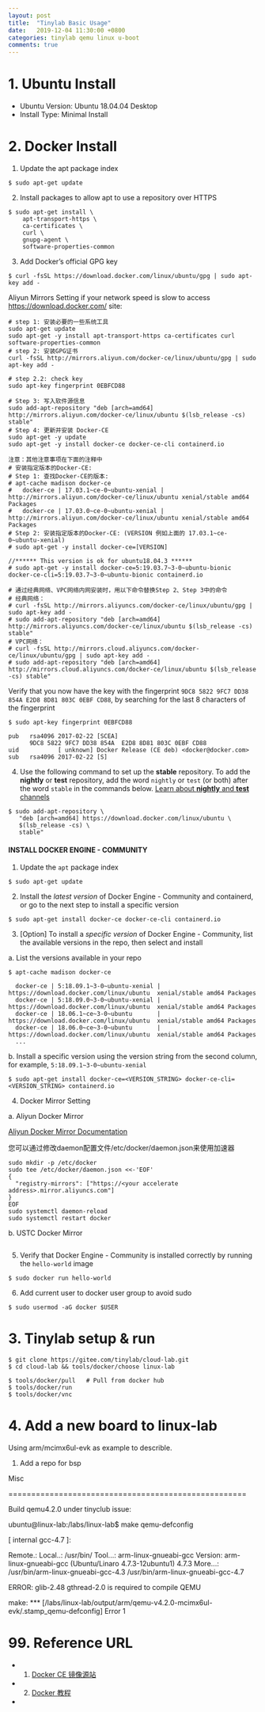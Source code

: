 ```yaml
---
layout: post
title:  "Tinylab Basic Usage"
date:   2019-12-04 11:30:00 +0800
categories: tinylab qemu linux u-boot
comments: true
---
```


# 1. Ubuntu Install

* Ubuntu Version:  Ubuntu 18.04.04 Desktop
* Install Type: Minimal Install

# 2. Docker Install

1) Update the apt package index

```
$ sudo apt-get update
```

2)  Install packages to allow apt to use a repository over HTTPS

```
$ sudo apt-get install \
    apt-transport-https \
    ca-certificates \
    curl \
    gnupg-agent \
    software-properties-common
```

3) Add Docker’s official GPG key

```
$ curl -fsSL https://download.docker.com/linux/ubuntu/gpg | sudo apt-key add -
```



Aliyun Mirrors Setting if your network speed is slow to access https://download.docker.com/ site:

```
# step 1: 安装必要的一些系统工具
sudo apt-get update
sudo apt-get -y install apt-transport-https ca-certificates curl software-properties-common
# step 2: 安装GPG证书
curl -fsSL http://mirrors.aliyun.com/docker-ce/linux/ubuntu/gpg | sudo apt-key add -

# step 2.2: check key
sudo apt-key fingerprint 0EBFCD88

# Step 3: 写入软件源信息
sudo add-apt-repository "deb [arch=amd64] http://mirrors.aliyun.com/docker-ce/linux/ubuntu $(lsb_release -cs) stable"
# Step 4: 更新并安装 Docker-CE
sudo apt-get -y update
sudo apt-get -y install docker-ce docker-ce-cli containerd.io

注意：其他注意事项在下面的注释中
# 安装指定版本的Docker-CE:
# Step 1: 查找Docker-CE的版本:
# apt-cache madison docker-ce
#   docker-ce | 17.03.1~ce-0~ubuntu-xenial | http://mirrors.aliyun.com/docker-ce/linux/ubuntu xenial/stable amd64 Packages
#   docker-ce | 17.03.0~ce-0~ubuntu-xenial | http://mirrors.aliyun.com/docker-ce/linux/ubuntu xenial/stable amd64 Packages
# Step 2: 安装指定版本的Docker-CE: (VERSION 例如上面的 17.03.1~ce-0~ubuntu-xenial)
# sudo apt-get -y install docker-ce=[VERSION]

//****** This version is ok for ubuntu18.04.3 ******
# sudo apt-get -y install docker-ce=5:19.03.7~3-0~ubuntu-bionic docker-ce-cli=5:19.03.7~3-0~ubuntu-bionic containerd.io

# 通过经典网络、VPC网络内网安装时，用以下命令替换Step 2、Step 3中的命令
# 经典网络：
# curl -fsSL http://mirrors.aliyuncs.com/docker-ce/linux/ubuntu/gpg | sudo apt-key add -
# sudo add-apt-repository "deb [arch=amd64] http://mirrors.aliyuncs.com/docker-ce/linux/ubuntu $(lsb_release -cs) stable"
# VPC网络：
# curl -fsSL http://mirrors.cloud.aliyuncs.com/docker-ce/linux/ubuntu/gpg | sudo apt-key add -
# sudo add-apt-repository "deb [arch=amd64] http://mirrors.cloud.aliyuncs.com/docker-ce/linux/ubuntu $(lsb_release -cs) stable"
```



Verify that you now have the key with the fingerprint `9DC8 5822 9FC7 DD38 854A E2D8 8D81 803C 0EBF CD88`, by searching for the last 8 characters of the fingerprint

```
$ sudo apt-key fingerprint 0EBFCD88
    
pub   rsa4096 2017-02-22 [SCEA]
      9DC8 5822 9FC7 DD38 854A  E2D8 8D81 803C 0EBF CD88
uid           [ unknown] Docker Release (CE deb) <docker@docker.com>
sub   rsa4096 2017-02-22 [S]
```

4) Use the following command to set up the **stable** repository. To add the **nightly** or **test** repository, add the word `nightly` or `test` (or both) after the word `stable` in the commands below. [Learn about **nightly** and **test** channels](https://docs.docker.com/install/)

```
$ sudo add-apt-repository \
   "deb [arch=amd64] https://download.docker.com/linux/ubuntu \
   $(lsb_release -cs) \
   stable"
```



#### INSTALL DOCKER ENGINE - COMMUNITY

1) Update the `apt` package index

```
$ sudo apt-get update
```

2) Install the *latest version* of Docker Engine - Community and containerd, or go to the next step to install a specific version

```
$ sudo apt-get install docker-ce docker-ce-cli containerd.io
```

3) [Option] To install a *specific version* of Docker Engine - Community, list the available versions in the repo, then select and install

a. List the versions available in your repo

```
$ apt-cache madison docker-ce

  docker-ce | 5:18.09.1~3-0~ubuntu-xenial | https://download.docker.com/linux/ubuntu  xenial/stable amd64 Packages
  docker-ce | 5:18.09.0~3-0~ubuntu-xenial | https://download.docker.com/linux/ubuntu  xenial/stable amd64 Packages
  docker-ce | 18.06.1~ce~3-0~ubuntu       | https://download.docker.com/linux/ubuntu  xenial/stable amd64 Packages
  docker-ce | 18.06.0~ce~3-0~ubuntu       | https://download.docker.com/linux/ubuntu  xenial/stable amd64 Packages
  ...
```

b. Install a specific version using the version string from the second column, for example, `5:18.09.1~3-0~ubuntu-xenial`

```
$ sudo apt-get install docker-ce=<VERSION_STRING> docker-ce-cli=<VERSION_STRING> containerd.io
```

4) Docker Mirror Setting

a. Aliyun Docker Mirror

[Aliyun Docker Mirror Documentation](https://help.aliyun.com/document_detail/60750.html)

您可以通过修改daemon配置文件/etc/docker/daemon.json来使用加速器

```
sudo mkdir -p /etc/docker
sudo tee /etc/docker/daemon.json <<-'EOF'
{
  "registry-mirrors": ["https://<your accelerate address>.mirror.aliyuncs.com"]
}
EOF
sudo systemctl daemon-reload
sudo systemctl restart docker
```

b. USTC Docker Mirror

```

```

5) Verify that Docker Engine - Community is installed correctly by running the `hello-world` image

```
$ sudo docker run hello-world
```



6) Add current user to docker user group to avoid sudo

```
$ sudo usermod -aG docker $USER
```

# 3. Tinylab setup & run

```
$ git clone https://gitee.com/tinylab/cloud-lab.git
$ cd cloud-lab && tools/docker/choose linux-lab

$ tools/docker/pull   # Pull from docker hub
$ tools/docker/run
$ tools/docker/vnc
```



# 4. Add a new board to linux-lab

Using arm/mcimx6ul-evk as example to describle.

1) Add a repo for bsp





Misc

====================================================

Build qemu4.2.0 under tinyclub issue:

ubuntu@linux-lab:/labs/linux-lab$ make qemu-defconfig

[ internal gcc-4.7 ]:

Remote.:
Local..: /usr/bin/
Tool...: arm-linux-gnueabi-gcc
Version: arm-linux-gnueabi-gcc (Ubuntu/Linaro 4.7.3-12ubuntu1) 4.7.3
More...: /usr/bin/arm-linux-gnueabi-gcc-4.3 /usr/bin/arm-linux-gnueabi-gcc-4.7


ERROR: glib-2.48 gthread-2.0 is required to compile QEMU

make: *** [/labs/linux-lab/output/arm/qemu-v4.2.0-mcimx6ul-evk/.stamp_qemu-defconfig] Error 1



# 99. Reference URL

* 1) [Docker CE 镜像源站](https://yq.aliyun.com/articles/110806?spm=5176.8351553.0.0.5b2f1991iQZMic)
* 2) [Docker 教程](https://www.runoob.com/docker/docker-tutorial.html)
* 

